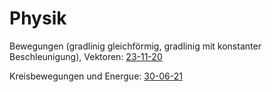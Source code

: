 # Physik

Bewegungen (gradlinig gleichförmig, gradlinig mit konstanter Beschleunigung), Vektoren: [23-11-20](https://github.com/warriorzz/StreamDateien/tree/main/Physik/23-11-20)

Kreisbewegungen und Energue: [30-06-21](https://github.com/warriorzz/StreamDateien/tree/main/Physik/30-06-21)
